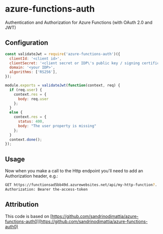 # azure-functions-auth
Authentication and Authorization for Azure Functions (with OAuth 2.0 and JWT)

## Configuration

```js
const validateJwt = require('azure-functions-auth')({
  clientId: '<client id>',
  clientSecret: '<client secret or IDP\'s public key / signing certificate>',
  domain: '<your IDP>',
  algorithms: ['RS256'],
});

module.exports = validateJwt(function(context, req) {
  if (req.user) {
    context.res = {
      body: req.user
    };
  }
  else {
    context.res = {
      status: 400,
      body: "The user property is missing"
    };
  }
  context.done();
});
```

## Usage

Now when you make a call to the Http endpoint you'll need to add an Authorization header, e.g.:

```bash
GET https://functionsad5bb49d.azurewebsites.net/api/my-http-function?...
Authorization: Bearer the-access-token
```

## Attribution

This code is based on [https://github.com/sandrinodimattia/azure-functions-auth0](https://github.com/sandrinodimattia/azure-functions-auth0)
